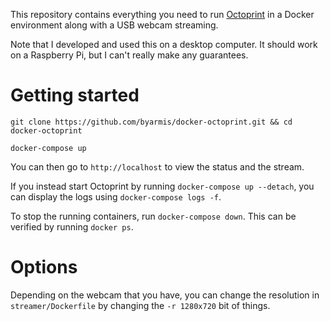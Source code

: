 This repository contains everything you need to run [Octoprint](https://github.com/foosel/OctoPrint) in a Docker environment along with a USB webcam streaming.

Note that I developed and used this on a desktop computer.  It should work on a Raspberry Pi, but I can't really make any guarantees.

# Getting started

```
git clone https://github.com/byarmis/docker-octoprint.git && cd docker-octoprint

docker-compose up
```

You can then go to `http://localhost` to view the status and the stream.

If you instead start Octoprint by running `docker-compose up --detach`, you can display the logs using `docker-compose logs -f`.

To stop the running containers, run `docker-compose down`.  This can be verified by running `docker ps`.

# Options

Depending on the webcam that you have, you can change the resolution in `streamer/Dockerfile` by changing the `-r 1280x720` bit of things.

